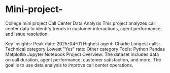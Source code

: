 # Mini-project-
College mini project 
Call Center Data Analysis
This project analyzes call center data to identify trends in customer interactions, agent performance, and issue resolution.

Key Insights:
Peak date: 2025-04-01
Highest agent: Charlie
Longest calls: Technical category
Lowest "Yes" rate: Other category
Tools:
Python
Pandas
Matplotlib
Jupyter Notebook
Project Overview:
The dataset includes data on call duration, agent performance, customer satisfaction, and more. The goal is to use data analysis to improve call center operations.
